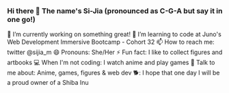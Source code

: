 ### Hi there 👋 The name's Si-Jia (pronounced as C-G-A but say it in one go!)

🔭 I’m currently working on something great!
🌱 I’m learning to code at Juno's Web Development Immersive Bootcamp - Cohort 32
📫 How to reach me: twitter @sijia_m
😄 Pronouns: She/Her
⚡ Fun fact: I like to collect figures and artbooks
💻 When I'm not coding: I watch anime and play games
💬 Talk to me about: Anime, games, figures & web dev
🐕: I hope that one day I will be a proud owner of a Shiba Inu


<!--
**iSupercell/isupercell** is a ✨ _special_ ✨ repository because its `README.md` (this file) appears on your GitHub profile.
-->
